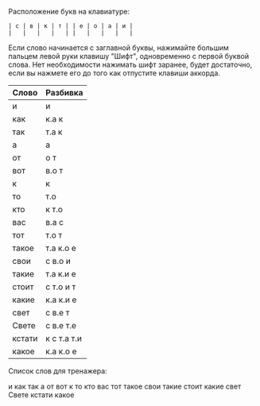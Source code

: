 Расположение букв на клавиатуре:

```
| с | в | к | т | | е | о | а | и |
|   |   |   |   | |   |   |   |   |
```

Если слово начинается с заглавной буквы, нажимайте большим пальцем левой руки клавишу "Шифт", одновременно с первой буквой слова. Нет необходимости нажимать шифт заранее, будет достаточно, если вы нажмете его до того как отпустите клавиши аккорда.

| Слово | Разбивка |
| --- | --- |
| и | и | 
| как | к.а к | 
| так | т.а к | 
| а | а | 
| от | о т | 
| вот | в.о т | 
| к | к | 
| то | т.о | 
| кто | к т.о | 
| вас | в.а с | 
| тот | т.о т | 
| такое | т.а к.о е | 
| свои | с в.о и | 
| такие | т.а к.и е | 
| стоит | с т.о и т | 
| какие | к.а к.и е | 
| свет | с в.е т | 
| Свете | с в.е т.е | 
| кстати | к с т.а т.и | 
| какое | к.а к.о е | 

Список слов для тренажера:

и как так а от вот к то кто вас тот такое свои такие стоит какие свет Свете кстати какое
